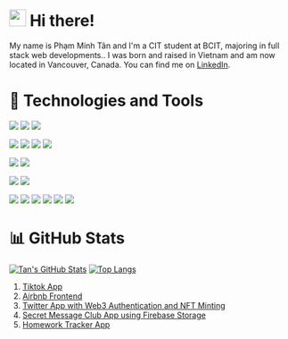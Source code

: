 # <img src="https://raw.githubusercontent.com/MartinHeinz/MartinHeinz/master/wave.gif" width="30px" height="30px" /> Hi there!

My name is Phạm Minh Tân and I'm a CIT student at BCIT, majoring in full stack
web developments.. I was born and raised in Vietnam and am now located in
Vancouver, Canada. You can find me on
<a href="https://www.linkedin.com/in/phamminhtan/" target="_blank" rel="noreferrer">LinkedIn</a>.

# 🔧 Technologies and Tools

![](https://img.shields.io/badge/OS-Linux-4285F4?style=flat&logo=data:image/svg%2bxml;base64,<BASE64_DATA>)
![](https://img.shields.io/badge/OS-Windows_Server-4285F4?style=flat&logo=data:image/svg%2bxml;base64,<BASE64_DATA>)
![](https://img.shields.io/badge/OS-Windows_10-4285F4?style=flat&logo=data:image/svg%2bxml;base64,<BASE64_DATA>)

![](https://img.shields.io/badge/Tool-Docker-4285F4?style=flat&logo=data:image/svg%2bxml;base64,<BASE64_DATA>)
![](https://img.shields.io/badge/Tool-Jenkins-4285F4?style=flat&logo=data:image/svg%2bxml;base64,<BASE64_DATA>)
![](https://img.shields.io/badge/Tool-Jira-4285F4?style=flat&logo=data:image/svg%2bxml;base64,<BASE64_DATA>)
![](https://img.shields.io/badge/Tool-Confluence-4285F4?style=flat&logo=data:image/svg%2bxml;base64,<BASE64_DATA>)

![](https://img.shields.io/badge/Editor-VS_Code-4285F4?style=flat&logo=data:image/svg%2bxml;base64,<BASE64_DATA>)
![](https://img.shields.io/badge/Editor-Vim-4285F4?style=flat&logo=data:image/svg%2bxml;base64,<BASE64_DATA>)

![](https://img.shields.io/badge/Framework-React-4285F4?style=flat&logo=data:image/svg%2bxml;base64,<BASE64_DATA>)
![](https://img.shields.io/badge/Framework-Next.js-4285F4?style=flat&logo=data:image/svg%2bxml;base64,<BASE64_DATA>)

![](https://img.shields.io/badge/Code-TypeScript-4285F4?style=flat&logo=data:image/svg%2bxml;base64,<BASE64_DATA>)
![](https://img.shields.io/badge/Code-JavaScript-4285F4?style=flat&logo=data:image/svg%2bxml;base64,<BASE64_DATA>)
![](https://img.shields.io/badge/Code-HTML-4285F4?style=flat&logo=data:image/svg%2bxml;base64,<BASE64_DATA>)
![](https://img.shields.io/badge/Code-CSS-4285F4?style=flat&logo=data:image/svg%2bxml;base64,<BASE64_DATA>)
![](https://img.shields.io/badge/Code-Python-4285F4?style=flat&logo=data:image/svg%2bxml;base64,<BASE64_DATA>)
![](https://img.shields.io/badge/Code-Java-4285F4?style=flat&logo=data:image/svg%2bxml;base64,<BASE64_DATA>)

# 📊 GitHub Stats

[![Tan's GitHub Stats](https://github-readme-stats.vercel.app/api?username=phamminhtan2002&hide=issues&count_private=true&show_icons=true)](https://github.com/phamminhtan2002)
[![Top Langs](https://github-readme-stats.vercel.app/api/top-langs/?username=phamminhtan2002&layout=compact)](https://github.com/phamminhtan2002)

1. [Tiktok App](https://github.com/phamminhtan2002/tiktok-typescript)
2. [Airbnb Frontend](https://github.com/phamminhtan2002/airbnb-nextjs)
3. [Twitter App with Web3 Authentication and NFT Minting](https://github.com/phamminhtan2002/twitter-blockchain)
4. [Secret Message Club App using Firebase Storage](https://github.com/phamminhtan2002/secret_msg_c)
5. [Homework Tracker App](https://github.com/udaychhina/acit2911)

